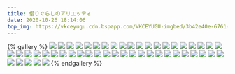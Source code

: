 ```yaml
---
title: 借りぐらしのアリエッティ
date: 2020-10-26 18:14:06
top_img: https://vkceyugu.cdn.bspapp.com/VKCEYUGU-imgbed/3b42e40e-6761-416f-8523-011ebc4c4ce9.jpg
---
```

{% gallery %}
![](https://search.pstatic.net/common/?src=https://i.imgur.com/eSOyZ6x.jpg)
![](https://search.pstatic.net/common/?src=https://i.imgur.com/VkDwYAE.jpg)
![](https://search.pstatic.net/common/?src=https://i.imgur.com/FKwxc0I.jpg)
![](https://search.pstatic.net/common/?src=https://i.imgur.com/U7ZQCi2.jpg)
![](https://search.pstatic.net/common/?src=https://i.imgur.com/YPBWw6c.jpg)
![](https://search.pstatic.net/common/?src=https://i.imgur.com/lIeIEfZ.jpg)
![](https://search.pstatic.net/common/?src=https://i.imgur.com/Zn1Kqzp.jpg)
![](https://search.pstatic.net/common/?src=https://i.imgur.com/JhmfZqt.jpg)
![](https://search.pstatic.net/common/?src=https://i.imgur.com/ydfdMDK.jpg)
![](https://search.pstatic.net/common/?src=https://i.imgur.com/tFG6Slk.jpg)
![](https://search.pstatic.net/common/?src=https://i.imgur.com/fBSMZaH.jpg)
![](https://search.pstatic.net/common/?src=https://i.imgur.com/KdbXGsc.jpg)
![](https://search.pstatic.net/common/?src=https://i.imgur.com/5iwW5FY.jpg)
![](https://search.pstatic.net/common/?src=https://i.imgur.com/xHb2KLK.jpg)
![](https://search.pstatic.net/common/?src=https://i.imgur.com/0ABErvn.jpg)
![](https://search.pstatic.net/common/?src=https://i.imgur.com/hJdSnlI.jpg)
![](https://search.pstatic.net/common/?src=https://i.imgur.com/mhvCmbh.jpg)
![](https://search.pstatic.net/common/?src=https://i.imgur.com/V6Cthng.jpg)
![](https://search.pstatic.net/common/?src=https://i.imgur.com/bqUVrHR.jpg)
![](https://search.pstatic.net/common/?src=https://i.imgur.com/6MwqzVm.jpg)
![](https://search.pstatic.net/common/?src=https://i.imgur.com/J00XFEW.jpg)
![](https://search.pstatic.net/common/?src=https://i.imgur.com/TcEy0Ap.jpg)
![](https://search.pstatic.net/common/?src=https://i.imgur.com/Dm3Kw9x.jpg)
![](https://search.pstatic.net/common/?src=https://i.imgur.com/5lbvjBA.jpg)
![](https://search.pstatic.net/common/?src=https://i.imgur.com/iYSixst.jpg)
![](https://search.pstatic.net/common/?src=https://i.imgur.com/kY8K8gN.jpg)
![](https://search.pstatic.net/common/?src=https://i.imgur.com/Fq4yQmJ.jpg)
![](https://search.pstatic.net/common/?src=https://i.imgur.com/6DO2z8j.jpg)
![](https://search.pstatic.net/common/?src=https://i.imgur.com/BEkRuTm.jpg)
![](https://search.pstatic.net/common/?src=https://i.imgur.com/ESAX1uU.jpg)
![](https://search.pstatic.net/common/?src=https://i.imgur.com/SHx5XgX.jpg)
![](https://search.pstatic.net/common/?src=https://i.imgur.com/NYscikT.jpg)
![](https://search.pstatic.net/common/?src=https://i.imgur.com/wzHDIkN.jpg)
![](https://search.pstatic.net/common/?src=https://i.imgur.com/h6n2Vap.jpg)
![](https://search.pstatic.net/common/?src=https://i.imgur.com/Grm2qOL.jpg)
![](https://search.pstatic.net/common/?src=https://i.imgur.com/NZWcNXa.jpg)
![](https://search.pstatic.net/common/?src=https://i.imgur.com/WnQZQ1k.jpg)
![](https://search.pstatic.net/common/?src=https://i.imgur.com/vG0QIr1.jpg)
![](https://search.pstatic.net/common/?src=https://i.imgur.com/vey2ZBz.jpg)
![](https://search.pstatic.net/common/?src=https://i.imgur.com/V1OmArA.jpg)
![](https://search.pstatic.net/common/?src=https://i.imgur.com/UC44cXx.jpg)
![](https://search.pstatic.net/common/?src=https://i.imgur.com/G26Gbei.jpg)
![](https://search.pstatic.net/common/?src=https://i.imgur.com/MzVON8d.jpg)
![](https://search.pstatic.net/common/?src=https://i.imgur.com/JJ7QdSG.jpg)
![](https://search.pstatic.net/common/?src=https://i.imgur.com/OkTEmqs.jpg)
![](https://search.pstatic.net/common/?src=https://i.imgur.com/4zYKYJ7.jpg)
![](https://search.pstatic.net/common/?src=https://i.imgur.com/GMrmEPb.jpg)
![](https://search.pstatic.net/common/?src=https://i.imgur.com/Lo8pnvI.jpg)
![](https://search.pstatic.net/common/?src=https://i.imgur.com/tUwA70u.jpg)
![](https://search.pstatic.net/common/?src=https://i.imgur.com/iSeoUT0.jpg)
{% endgallery %}